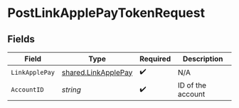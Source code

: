 # PostLinkApplePayTokenRequest


## Fields

| Field                                                      | Type                                                       | Required                                                   | Description                                                |
| ---------------------------------------------------------- | ---------------------------------------------------------- | ---------------------------------------------------------- | ---------------------------------------------------------- |
| `LinkApplePay`                                             | [shared.LinkApplePay](../../models/shared/linkapplepay.md) | :heavy_check_mark:                                         | N/A                                                        |
| `AccountID`                                                | *string*                                                   | :heavy_check_mark:                                         | ID of the account                                          |